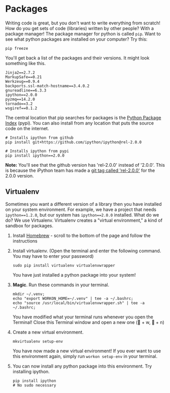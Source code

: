 Packages
========
Writing code is great, but you don't want to write everything from scratch! How
do you get sets of code (libraries) written by other people? With a package
manager! The package manager for python is called `pip`. Want to see what
python packages are installed on your computer? Try this:
```
pip freeze
```
You'll get back a list of the packages and their versions. It might look
something like this.
```
Jinja2==2.7.2
MarkupSafe==0.21
Werkzeug==0.9.4
backports.ssl-match-hostname==3.4.0.2
gnureadline==6.3.3
ipython==2.0.0
pyzmq==14.2.0
tornado==3.2
wsgiref==0.1.2
```

The central location that pip searches for packages is the
[Python Package Index](https://pypi.python.org/pypi) (pypi). You can also
install from any location that puts the source code on the internet.
```
# Installs ipython from github
pip install git+https://github.com/ipython/ipython@rel-2.0.0

# Installs ipython from pypi
pip install ipython==2.0.0
```
**Note:** You'll see that the github version has 'rel-2.0.0' instead of '2.0.0'.
This is because the iPython team has made a 
[git tag called 'rel-2.0.0'](https://github.com/ipython/ipython/tree/rel-2.0.0) 
for the 2.0.0 version.


Virtualenv
----------
Sometimes you want a different version of a library then you have installed on
your system environment. For example, we have a project that needs
`ipython==1.2.0`, but our system has `ipython==2.0.0` installed. What do we do?
We use Virtualenv. Virtualenv creates a "virtual environment," a kind of sandbox
for packages.


1. Install [Homebrew](http://brew.sh/) - scroll to the bottom of the page and
follow the instructions
2. Install virtualenv. (Open the terminal and enter the following command. You
may have to enter your password)

    ```
    sudo pip install virtualenv virtualenvwrapper
    ```
    You have just installed a python package into your system!
3. **Magic**. Run these commands in your terminal.
    
    ```
    mkdir ~/.venv;
    echo "export WORKON_HOME=~/.venv" | tee -a ~/.bashrc;
    echo "source /usr/local/bin/virtualenvwrapper.sh" | tee -a ~/.bashrc;
    ```
    You have modified what your terminal runs whenever you open the Terminal!
    Close this Terminal window and open a new one ( + w,  + n)
4. Create a new virtual environment.
    
    ```
    mkvirtualenv setup-env
    ```
    You have now made a new virtual environment! If you ever want to use this
    environment again, simply run `workon setup-env` in your terminal.
5. You can now install any python package into this environment. Try installing
    ipython.

    ```
    pip install ipython 
    # No sudo necessary
    ```